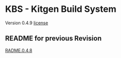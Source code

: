 # KBS - Kitgen Build System 
Version 0.4.9
[license](kbs-license.tcl)








## README for previous Revision 
[RADME.0.4.8](./README.0.4.8)




